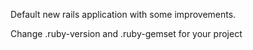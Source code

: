 Default new rails application with some improvements.

Change .ruby-version and .ruby-gemset for your project
